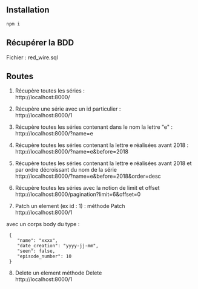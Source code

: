 ## Installation
```bash
npm i
```

## Récupérer la BDD
Fichier : red_wire.sql

## Routes

1. Récupère toutes les séries : <br>
http://localhost:8000/ 

2. Récupère une série avec un id particulier : <br>
http://localhost:8000/1 

3. Récupère toutes les séries contenant dans le nom la lettre "e" :  <br>http://localhost:8000/?name=e

4. Récupère toutes les séries contenant la lettre e réalisées avant 2018 :  <br>
http://localhost:8000/?name=e&before=2018

5. Récupère toutes les séries contenant la lettre e réalisées avant 2018 et par ordre décroissant du nom de la série  <br>
http://localhost:8000/?name=e&before=2018&order=desc


6. Récupère toutes les séries avec la notion de limit et offset  <br>
http://localhost:8000/pagination?limit=6&offset=0

7. Patch un element (ex id : 1) : méthode Patch  <br>
http://localhost:8000/1

avec un corps body du type :
<br>
```
 {
    "name": "xxxx",
    "date_creation": "yyyy-jj-mm",
    "seen": false,
    "episode_number": 10
 }
```

8. Delete un element méthode Delete <br>
http://localhost:8000/1